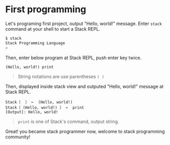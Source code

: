 # First programming

Let's programing first project, output "Hello, world!" message.
Enter `stack` command at your shell to start a Stack REPL.

```bash
$ stack
Stack Programming Language
> 
```

Then, enter below program at Stack REPL, push enter key twice.

```stack
(Hello, world!) print
```

> String notations are use parentheses `( )` 

Then, displayed inside stack view and outputed "Hello, world!" message at Stack REPL.

```stack
Stack〔  〕 ←  (Hello, world!)
Stack〔 (Hello, world!) 〕 ←  print
[Output]: Hello, world!
```

> `print` is one of Stack's command, output string.

Great! 
you became stack programmer now, welcome to stack programming community! 